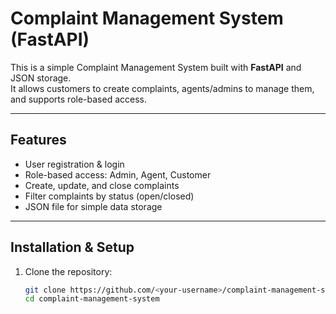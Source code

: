 # Complaint Management System (FastAPI)

This is a simple Complaint Management System built with **FastAPI** and JSON storage.  
It allows customers to create complaints, agents/admins to manage them, and supports role-based access.

---

## Features
- User registration & login
- Role-based access: Admin, Agent, Customer
- Create, update, and close complaints
- Filter complaints by status (open/closed)
- JSON file for simple data storage

---

## Installation & Setup

1. Clone the repository:
   ```bash
   git clone https://github.com/<your-username>/complaint-management-system.git
   cd complaint-management-system
